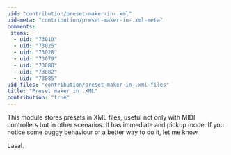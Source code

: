 ```yaml
---
uid: "contribution/preset-maker-in-.xml"
uid-meta: "contribution/preset-maker-in-.xml-meta"
comments: 
 items: 
  - uid: "73010"
  - uid: "73025"
  - uid: "73028"
  - uid: "73079"
  - uid: "73080"
  - uid: "73082"
  - uid: "73085"
uid-files: "contribution/preset-maker-in-.xml-files"
title: "Preset maker in .XML"
contribution: "true"
---
```


This module stores presets in XML files, useful not only with MIDI controllers but in other scenarios.
It has immediate and pickup mode.
If you notice some buggy behaviour or a better way to do it, let me know.

Lasal.
